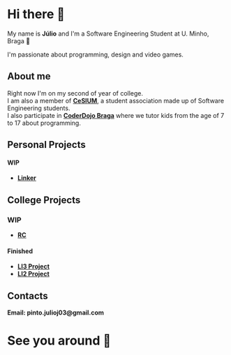 # Hi there 👋

My name is __Júlio__ and I'm a Software Engineering Student at U. Minho, Braga 👋

I'm passionate about programming, design and video games.

## About me

Right now I'm on my second of year of college.\
I am also a member of [__CeSIUM__](https://github.com/cesium), a student association made up of Software Engineering students.\
I also participate in [__CoderDojo Braga__](https://coderdojobraga.org) where we tutor kids from the age of 7 to 17 about programming.

## Personal Projects

#### WIP
- [__Linker__](https://github.com/JulioJPinto/linker)

## College Projects
### WIP
- [__RC__](https://github.com/JulioJPinto/RC)

#### Finished
- [__LI3 Project__](https://github.com/JulioJPinto/li3-project)
- [__LI2 Project__](https://github.com/JulioJPinto/li2-project)

## Contacts

__Email: pinto.julioj03@gmail.com__

# See you around 👋

